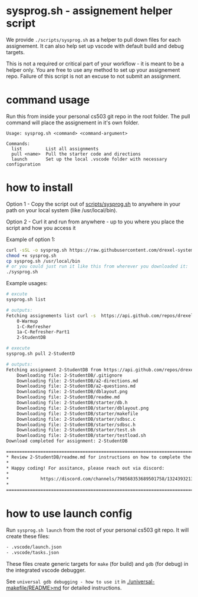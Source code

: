 # sysprog.sh - assignement helper script

We provide `./scripts/sysprog.sh` as a helper to pull down files for each assignement. It can also help set up vscode with default build and debug targets.

This is not a required or critical part of your workflow - it is meant to be a helper only. You are free to use any method to set up your assignement repo. Failure of this script is not an excuse to not submit an assignment.

# command usage

Run this from inside your personal cs503 git repo in the root folder. The pull command will place the assignement in it's own folder.

```
Usage: sysprog.sh <command> <command-argument>

Commands:
  list         List all assignments
  pull <name>  Pull the starter code and directions
  launch       Set up the local .vscode folder with necessary configuration
```

# how to install

Option 1 - Copy the script out of [scripts/sysprog.sh](scripts/sysprog.sh) to anywhere in your path on your local system (like /usr/local/bin).

Option 2 - Curl it and run from anywhere - up to you where you place the script and how you access it

Example of option 1:

```sh
curl -sSL -o sysprog.sh https://raw.githubusercontent.com/drexel-systems/sysprog-overview/main/scripts/sysprog.sh
chmod +x sysprog.sh
cp sysprog.sh /usr/local/bin
# or you could just run it like this from wherever you downloaded it:
./sysprog.sh
```

Example usages:

```sh
# excute
sysprog.sh list

# outputs:
Fetching assignements list curl -s  https://api.github.com/repos/drexel-systems/SysProg-Class/contents/assignments ...
    0-Warmup
    1-C-Refresher
    1a-C-Refresher-Part1
    2-StudentDB
```

```sh
# execute
sysprog.sh pull 2-StudentD

# outputs:
Fetching assignment 2-StudentDB from https://api.github.com/repos/drexel-systems/SysProg-Class/git/trees/main?recursive=1...
    Downloading file: 2-StudentDB/.gitignore
    Downloading file: 2-StudentDB/a2-directions.md
    Downloading file: 2-StudentDB/a2-questions.md
    Downloading file: 2-StudentDB/dblayout.png
    Downloading file: 2-StudentDB/readme.md
    Downloading file: 2-StudentDB/starter/db.h
    Downloading file: 2-StudentDB/starter/dblayout.png
    Downloading file: 2-StudentDB/starter/makefile
    Downloading file: 2-StudentDB/starter/sdbsc.c
    Downloading file: 2-StudentDB/starter/sdbsc.h
    Downloading file: 2-StudentDB/starter/test.sh
    Downloading file: 2-StudentDB/starter/testload.sh
Download completed for assignment: 2-StudentDB

========================================================================================
* Review 2-StudentDB/readme.md for instructions on how to complete the assignment 
*
* Happy coding! For assitance, please reach out via discord:                           
*
*            https://discord.com/channels/798568353689501758/1324393213850681394       
*
========================================================================================
```

# how to use launch config

Run `sysprog.sh launch` from the root of your personal cs503 git repo. It will create these files:

```sh
- .vscode/launch.json
- .vscode/tasks.json
```

These files create generic targets for `make` (for build) and `gdb` (for debug) in the integrated vscode debugger.

See `universal gdb debugging - how to use it` in [./universal-makefile/README>md](./universal-makefile/README>md) for detailed instructions.